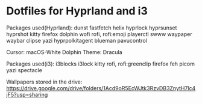 # Dotfiles for Hyprland and i3
Packages used(Hyprland):
  dunst
  fastfetch
  helix
  hyprlock
  hyprsunset
  hyprshot
  kitty
  firefox
  dolphin
  wofi
  rofi, rofi:emoji
  playerctl
  swww
  waypaper
  waybar
  clipse
  yazi
  hyprpolkitagent
  blueman
  pavucontrol

  Cursor: macOS-White
  Dolphin Theme: Dracula

Packages used(i3):
  i3blocks
  i3lock
  kitty
  rofi, rofi:greenclip
  firefox
  feh
  picom
  yazi
  spectacle

Wallpapers stored in the drive:
  https://drive.google.com/drive/folders/1Acd9oR5EcWJtk3RzvDB3ZnytH7lc4jF5?usp=sharing
  
